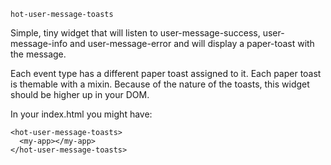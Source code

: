 `hot-user-message-toasts`

Simple, tiny widget that will listen to user-message-success, user-message-info and user-message-error and will display a paper-toast with the message.

Each event type has a different paper toast assigned to it. Each paper toast is themable with a mixin.
Because of the nature of the toasts, this widget should be higher up in your DOM.

In your index.html you might have:

    <hot-user-message-toasts>
      <my-app></my-app>
    </hot-user-message-toasts>

